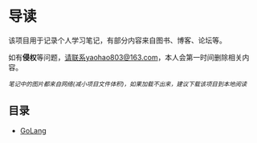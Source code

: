 #  导读

该项目用于记录个人学习笔记，有部分内容来自图书、博客、论坛等。

如有**侵权**等问题，请联系yaohao803@163.com，本人会第一时间删除相关内容。

*<small>笔记中的图片都来自网络(减小项目文件体积)，如果加载不出来，建议下载该项目到本地阅读</small>*

## 目录

* [GoLang](/golang/README.md)